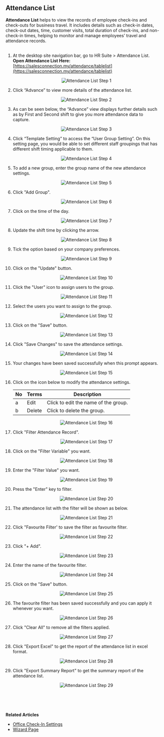 ## Attendance List

**Attendance List** helps to view the records of employee check-ins and check-outs for business travel. It includes details such as check-in dates, check-out dates, time, customer visits, total duration of check-ins, and non-check-in times, helping to monitor and manage employees’ travel and attendance records.<br><br>

1. At the desktop site navigation bar, go to HR Suite > Attendance List.<br>
   **Open Attendance List Here:** [https://salesconnection.my/attendance/tablelist](https://salesconnection.my/attendance/tablelist)<br>

   <p align="center">
      <img src="img2/Attendance_List_Step_1.png" alt="Attendance List Step 1">
   </p>

2. Click “Advance” to view more details of the attendance list.

   <p align="center">
      <img src="img2/Attendance_List_Step_2.png" alt="Attendance List Step 2">
   </p>
  
3. As can be seen below, the “Advance” view displays further details such as by First and Second shift to give you more attendance data to capture.

   <p align="center">
      <img src="img2/Attendance_List_Step_3.png" alt="Attendance List Step 3">
   </p>
   
4. Click “Template Setting” to access the “User Group Setting”. On this setting page, you would be able to set different staff groupings that has different shift timing applicable to them.

   <p align="center">
      <img src="img2/Attendance_List_Step_4.png" alt="Attendance List Step 4">
   </p>

5. To add a new group, enter the group name of the new attendance settings.

   <p align="center">
      <img src="img2/Attendance_List_Step_5.png" alt="Attendance List Step 5">
   </p>

6. Click "Add Group".

   <p align="center">
      <img src="img2/Attendance_List_Step_6.png" alt="Attendance List Step 6">
   </p>
  
7. Click on the time of the day.

   <p align="center">
      <img src="img2/Attendance_List_Step_7.png" alt="Attendance List Step 7">
   </p>
  
8. Update the shift time by clicking the arrow.

   <p align="center">
      <img src="img2/Attendance_List_Step_8.png" alt="Attendance List Step 8">
   </p>
  
9. Tick the option based on your company preferences.

   <p align="center">
      <img src="img2/Attendance_List_Step_9.png" alt="Attendance List Step 9">
   </p>
  
10. Click on the "Update" button.

    <p align="center">
      <img src="img2/Attendance_List_Step_10.png" alt="Attendance List Step 10">
    </p>

11. Click the "User" icon to assign users to the group.

    <p align="center">
      <img src="img2/Attendance_List_Step_11.png" alt="Attendance List Step 11">
    </p>
  
12. Select the users you want to assign to the group.

    <p align="center">
      <img src="img2/Attendance_List_Step_12.png" alt="Attendance List Step 12">
    </p>
  
13. Click on the "Save" button.

    <p align="center">
      <img src="img2/Attendance_List_Step_13.png" alt="Attendance List Step 13">
    </p>

14. Click "Save Changes" to save the attendance settings.

    <p align="center">
      <img src="img2/Attendance_List_Step_14.png" alt="Attendance List Step 14">
    </p>
  
15. Your changes have been saved successfully when this prompt appears.

    <p align="center">
      <img src="img2/Attendance_List_Step_15.png" alt="Attendance List Step 15">
    </p>
  
16. Click on the icon below to modify the attendance settings.

    | No | Terms | Description |
    |----|-------|-------------|
    | a | Edit | Click to edit the name of the group. |
    | b | Delete | Click to delete the group. |

    <p align="center">
      <img src="img2/Attendance_List_Step_16.png" alt="Attendance List Step 16">
    </p>  

17. Click "Filter Attendance Record".
    
    <p align="center">
      <img src="img2/Attendance_List_Step_17.png" alt="Attendance List Step 17">
    </p>  

18. Click on the "Filter Variable" you want.
    
    <p align="center">
      <img src="img2/Attendance_List_Step_18.png" alt="Attendance List Step 18">
    </p>

19. Enter the "Filter Value" you want.
    
    <p align="center">
      <img src="img2/Attendance_List_Step_19.png" alt="Attendance List Step 19">
    </p>  

20. Press the "Enter" key to filter.
    
    <p align="center">
      <img src="img2/Attendance_List_Step_20.png" alt="Attendance List Step 20">
    </p>

21. The attendance list with the filter will be shown as below.
    
    <p align="center">
      <img src="img2/Attendance_List_Step_21.png" alt="Attendance List Step 21">
    </p>  

22. Click "Favourite Filter' to save the filter as favourite filter.
    
    <p align="center">
      <img src="img2/Attendance_List_Step_22.png" alt="Attendance List Step 22">
    </p>

23. Click "+ Add".
    
    <p align="center">
      <img src="img2/Attendance_List_Step_23.png" alt="Attendance List Step 23">
    </p>  

24. Enter the name of the favourite filter.
    
    <p align="center">
      <img src="img2/Attendance_List_Step_24.png" alt="Attendance List Step 24">
    </p>

25. Click on the "Save" button.
    
    <p align="center">
      <img src="img2/Attendance_List_Step_25.png" alt="Attendance List Step 25">
    </p>  

26. The favourite filter has been saved successfully and you can apply it whenever you want.
    
    <p align="center">
      <img src="img2/Attendance_List_Step_26.png" alt="Attendance List Step 26">
    </p>

27. Click "Clear All" to remove all the filters applied.
    
    <p align="center">
      <img src="img2/Attendance_List_Step_27.png" alt="Attendance List Step 27">
    </p>  

28. Click "Export Excel" to get the report of the attendance list in excel format.
    
    <p align="center">
      <img src="img2/Attendance_List_Step_28.png" alt="Attendance List Step 28">
    </p>

29. Click "Export Summary Report" to get the summary report of the attendance list.
    
    <p align="center">
      <img src="img2/Attendance_List_Step_29.png" alt="Attendance List Step 29">
    </p>
    <br><br><br>

**Related Articles**
- [Office Check-In Settings](Office_Check_In_Settings.md)
- [Wizard Page](Wizard_Page.md)

<!-- [Link Text](https://salesconnection.github.io/Sales-Connection-Support/Attendance_List.html) -->
